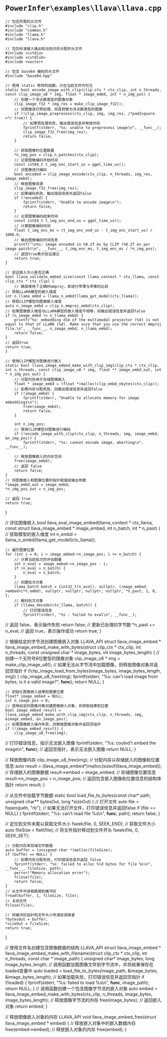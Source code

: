 # `PowerInfer\examples\llava\llava.cpp`

```
// 包含所需的头文件
#include "clip.h"
#include "common.h"
#include "llama.h"
#include "llava.h"

// 包含标准输入输出和动态内存分配的头文件
#include <cstdio>
#include <cstdlib>
#include <vector>

// 包含 base64 编码的头文件
#include "base64.hpp"

// 使用 static 修饰的函数，只在当前文件内可见
static bool encode_image_with_clip(clip_ctx * ctx_clip, int n_threads, const clip_image_u8 * img, float * image_embd, int * n_img_pos) {
    // 创建一个浮点数类型的图像对象
    clip_image_f32 * img_res = make_clip_image_f32();
    // 对图像进行预处理，将其转换为浮点数类型的图像
    if (!clip_image_preprocess(ctx_clip, img, img_res, /*pad2square =*/ true)) {
        // 如果预处理失败，输出错误信息并释放内存
        fprintf(stderr, "%s: unable to preprocess image\n", __func__);
        clip_image_f32_free(img_res);
        return false;
    }

    // 获取图像的位置数量
    *n_img_pos = clip_n_patches(ctx_clip);
    // 记录图像编码开始时间
    const int64_t t_img_enc_start_us = ggml_time_us();
    // 对图像进行编码
    bool encoded = clip_image_encode(ctx_clip, n_threads, img_res, image_embd);
    // 释放图像资源
    clip_image_f32_free(img_res);
    // 如果编码失败，输出错误信息并返回false
    if (!encoded) {
        fprintf(stderr, "Unable to encode image\n");
        return false;
    }
    // 记录图像编码结束时间
    const int64_t t_img_enc_end_us = ggml_time_us();
    // 计算图像编码时间
    float t_img_enc_ms = (t_img_enc_end_us - t_img_enc_start_us) / 1000.0;
    // 输出图像编码时间信息
    printf("\n%s: image encoded in %8.2f ms by CLIP (%8.2f ms per image patch)\n", __func__, t_img_enc_ms, t_img_enc_ms / *n_img_pos);
    // 返回true表示验证通过
    return true;
}

// 验证嵌入大小是否正确
bool llava_validate_embed_size(const llama_context * ctx_llama, const clip_ctx * ctx_clip) {
    // 确保使用了正确的mmproj，即进行苹果与苹果的比较
// 获取LLaMA模型的嵌入维度
int n_llama_embd = llama_n_embd(llama_get_model(ctx_llama));
// 获取CLIP模型的图像嵌入维度
auto n_image_embd = clip_n_mmproj_embd(ctx_clip);
// 如果图像嵌入维度与LLaMA模型的嵌入维度不相等，则输出错误信息并返回false
if (n_image_embd != n_llama_embd) {
    printf("%s: embedding dim of the multimodal projector (%d) is not equal to that of LLaMA (%d). Make sure that you use the correct mmproj file.\n", __func__, n_image_embd, n_llama_embd);
    return false;
}
// 返回true
return true;
}

// 使用CLIP模型对图像进行嵌入
static bool llava_image_embed_make_with_clip_img(clip_ctx * ctx_clip, int n_threads, const clip_image_u8 * img, float ** image_embd_out, int * n_img_pos_out) {
    // 分配内存用于存储图像嵌入
    float * image_embd = (float *)malloc(clip_embd_nbytes(ctx_clip));
    // 如果内存分配失败，则输出错误信息并返回false
    if (!image_embd) {
        fprintf(stderr, "Unable to allocate memory for image embeddings\n");
        free(image_embd);
        return false;
    }

    int n_img_pos;
    // 使用CLIP模型对图像进行编码
    if (!encode_image_with_clip(ctx_clip, n_threads, img, image_embd, &n_img_pos)) {
        fprintf(stderr, "%s: cannot encode image, aborting\n", __func__);
```

        // 释放图像嵌入的内存空间
        free(image_embd);
        // 返回 false
        return false;
    }
    // 将图像嵌入和图像位置的指针赋值给输出参数
    *image_embd_out = image_embd;
    *n_img_pos_out = n_img_pos;

    // 返回 true
    return true;
}

// 评估图像嵌入
bool llava_eval_image_embed(llama_context * ctx_llama, const struct llava_image_embed * image_embed, int n_batch, int * n_past) {
    // 获取模型的嵌入维度
    int n_embd  = llama_n_embd(llama_get_model(ctx_llama));

    // 遍历图像位置
    for (int i = 0; i < image_embed->n_image_pos; i += n_batch) {
        // 计算当前批次的评估数量
        int n_eval = image_embed->n_image_pos - i;
        if (n_eval > n_batch) {
            n_eval = n_batch;
        }
        // 创建批次对象
        llama_batch batch = {int32_t(n_eval), nullptr, (image_embed->embed+i*n_embd), nullptr, nullptr, nullptr, nullptr, *n_past, 1, 0, };
        // 解码批次对象
        if (llama_decode(ctx_llama, batch)) {
            // 打印错误信息
            fprintf(stderr, "%s : failed to eval\n", __func__);
// 返回 false，表示操作失败
return false;
// 更新已处理的字节数
*n_past += n_eval;
// 返回 true，表示操作成功
return true;
}

// 根据给定的字节流创建图像嵌入对象
LLAVA_API struct llava_image_embed * llava_image_embed_make_with_bytes(struct clip_ctx * ctx_clip, int n_threads, const unsigned char * image_bytes, int image_bytes_length) {
    // 创建一个无符号8位整型的图像对象
    clip_image_u8 * img = make_clip_image_u8();
    // 如果无法从字节流中加载图像，则释放图像对象并返回空指针
    if (!clip_image_load_from_bytes(image_bytes, image_bytes_length, img)) {
        clip_image_u8_free(img);
        fprintf(stderr, "%s: can't load image from bytes, is it a valid image?", __func__);
        return NULL;
    }

    // 初始化图像嵌入结果和图像位置
    float* image_embed = NULL;
    int n_image_pos = 0;
    // 使用给定的图像对象创建图像嵌入对象，并获取结果和位置
    bool image_embed_result = llava_image_embed_make_with_clip_img(ctx_clip, n_threads, img, &image_embed, &n_image_pos);
    // 如果图像嵌入操作失败，则释放图像对象并返回空指针
    if (!image_embed_result) {
        clip_image_u8_free(img);
// 打印错误信息，指示无法嵌入图像
fprintf(stderr, "%s: coulnd't embed the image\n", __func__);
// 返回空指针，表示无法嵌入图像
return NULL;
}

// 释放图像内存
clip_image_u8_free(img);
// 分配内存以存储嵌入的图像和位置信息
auto result = (llava_image_embed*)malloc(sizeof(llava_image_embed));
// 存储嵌入的图像数据
result->embed = image_embed;
// 存储图像位置信息
result->n_image_pos = n_image_pos;
// 返回包含嵌入图像和位置信息的结构体指针
return result;
}

// 从文件中加载字节数据
static bool load_file_to_bytes(const char* path, unsigned char** bytesOut, long *sizeOut) {
// 打开文件
auto file = fopen(path, "rb");
// 如果无法打开文件，打印错误信息并返回false
if (file == NULL) {
    fprintf(stderr, "%s: can't read file %s\n", __func__, path);
    return false;
}

// 定位到文件末尾以获取文件大小
fseek(file, 0, SEEK_END);
// 获取文件大小
auto fileSize = ftell(file);
    // 将文件指针移动到文件开头
    fseek(file, 0, SEEK_SET);

    // 分配内存来存储文件数据
    auto buffer = (unsigned char *)malloc(fileSize);
    if (buffer == NULL) {
        // 如果内存分配失败，打印错误信息并返回 false
        fprintf(stderr, "%s: failed to alloc %ld bytes for file %s\n", __func__, fileSize, path);
        perror("Memory allocation error");
        fclose(file);
        return false;
    }
    // 从文件中读取数据到缓冲区
    fread(buffer, 1, fileSize, file);
    // 关闭文件
    fclose(file);

    // 将缓冲区指针和文件大小传递给调用者
    *bytesOut = buffer;
    *sizeOut = fileSize;
    return true;
}

// 使用文件名创建包含图像数据的结构
LLAVA_API struct llava_image_embed * llava_image_embed_make_with_filename(struct clip_ctx * ctx_clip, int n_threads, const char * image_path) {
    unsigned char* image_bytes;
    long image_bytes_length;
// 调用函数加载图像文件到字节流中，并将结果保存在loaded变量中
auto loaded = load_file_to_bytes(image_path, &image_bytes, &image_bytes_length);
// 如果加载失败，打印错误信息并返回空指针
if (!loaded) {
    fprintf(stderr, "%s: failed to load %s\n", __func__, image_path);
    return NULL;
}
// 调用函数创建一个包含图像字节流的嵌入对象
auto embed = llava_image_embed_make_with_bytes(ctx_clip, n_threads, image_bytes, image_bytes_length);
// 释放图像字节流的内存
free(image_bytes);
// 返回嵌入对象
return embed;
}

// 释放图像嵌入对象的内存
LLAVA_API void llava_image_embed_free(struct llava_image_embed * embed) {
    // 释放嵌入对象中的嵌入数据内存
    free(embed->embed);
    // 释放嵌入对象的内存
    free(embed);
}
```